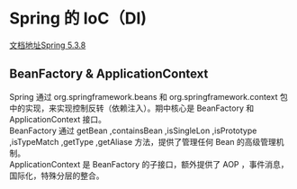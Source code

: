 # Spring 的 IoC（DI)

[文档地址Spring 5.3.8](https://docs.spring.io/spring-framework/docs/5.3.8/reference/html/core.html#spring-core)

## BeanFactory & ApplicationContext

Spring 通过 org.springframework.beans 和 org.springframework.context 包中的实现，来实现控制反转（依赖注入）。期中核心是 BeanFactory 和 ApplicationContext 接口。  
BeanFactory 通过 getBean ,containsBean ,isSingleLon ,isPrototype ,isTypeMatch ,getType ,getAliase 方法，提供了管理任何 Bean 的高级管理机制。  
ApplicationContext 是 BeanFactory 的子接口，额外提供了 AOP ，事件消息，国际化，特殊分层的整合。